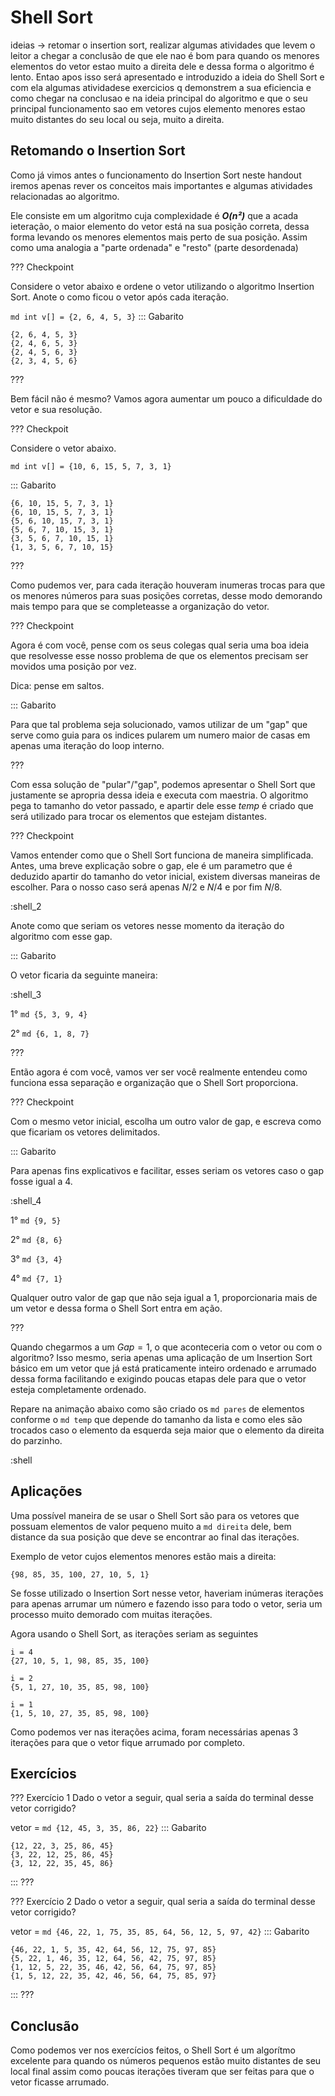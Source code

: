 Shell Sort
======

ideias -> retomar o insertion sort, realizar algumas atividades que levem o leitor
a chegar a conclusão de que ele nao é bom para quando os menores elementos do vetor
estao muito a direita dele e dessa forma o algoritmo é lento. Entao apos isso será
apresentado e introduzido a ideia do Shell Sort e com ela algumas atividadese exercicios
q demonstrem a sua eficiencia e como chegar na conclusao e na ideia principal do algoritmo
e que o seu principal funcionamento sao em vetores cujos elemento menores estao muito
distantes do seu local ou seja, muito a direita.


Retomando o Insertion Sort
---

Como já vimos antes o funcionamento do Insertion Sort neste handout iremos apenas rever os
conceitos mais importantes e algumas atividades relacionadas ao algoritmo.

Ele consiste em um algoritmo cuja complexidade é ***O(n²)*** que a acada ieteração, o maior
elemento do vetor está na sua posição correta, dessa forma levando os menores elementos mais
perto de sua posição. Assim como uma analogia a "parte ordenada" e "resto" (parte desordenada)

??? Checkpoint

Considere o vetor abaixo e ordene o vetor utilizando o algoritmo Insertion Sort.
Anote o como ficou o vetor após cada iteração.

`md int v[] = {2, 6, 4, 5, 3}`
::: Gabarito

```
{2, 6, 4, 5, 3}
{2, 4, 6, 5, 3}
{2, 4, 5, 6, 3}
{2, 3, 4, 5, 6}
```

???

Bem fácil não é mesmo? Vamos agora aumentar um pouco a dificuldade do vetor e sua resolução.

??? Checkpoit

Considere o vetor abaixo.

`md int v[] = {10, 6, 15, 5, 7, 3, 1}`

::: Gabarito

```
{6, 10, 15, 5, 7, 3, 1}
{6, 10, 15, 5, 7, 3, 1}
{5, 6, 10, 15, 7, 3, 1}
{5, 6, 7, 10, 15, 3, 1}
{3, 5, 6, 7, 10, 15, 1}
{1, 3, 5, 6, 7, 10, 15}
```

???

Como pudemos ver, para cada iteração houveram inumeras trocas para que os menores números para suas
posições corretas, desse modo demorando mais tempo para que se completeasse a organização do vetor.

??? Checkpoint

Agora é com você, pense com os seus colegas qual seria uma boa ideia que resolvesse esse nosso problema
de que os elementos precisam ser movidos uma posição por vez.

Dica: pense em saltos.

::: Gabarito

Para que tal problema seja solucionado, vamos utilizar de um "gap" que serve como guia para os indices
pularem um numero maior de casas em apenas uma iteração do loop interno.

???

Com essa solução de "pular"/"gap", podemos apresentar o Shell Sort que justamente se apropria dessa ideia
e executa com maestria. O algoritmo pega to tamanho do vetor passado, e apartir dele esse *temp* é criado
que será utilizado para trocar os elementos que estejam distantes.


??? Checkpoint

Vamos entender como que o Shell Sort funciona de maneira simplificada. Antes, uma breve 
explicação sobre o gap, ele é um parametro que é deduzido apartir do tamanho do vetor
inicial, existem diversas maneiras de escolher. Para o nosso caso será apenas $N/2$ e $N/4$ e por fim $N/8$.

:shell_2

Anote como que seriam os vetores nesse momento da iteração do algoritmo com esse gap.

::: Gabarito

O vetor ficaria da seguinte maneira:

:shell_3

1°
`md {5, 3, 9, 4}`

2°
`md {6, 1, 8, 7}`


???

Então agora é com você, vamos ver ser você realmente entendeu como funciona essa separação
e organização que o Shell Sort proporciona.

??? Checkpoint

Com o mesmo vetor inicial, escolha um outro valor de gap, e escreva como que ficariam os vetores
delimitados.

::: Gabarito

Para apenas fins explicativos e facilitar, esses seriam os vetores caso o gap fosse igual
a 4.

:shell_4

1°
`md {9, 5}`

2°
`md {8, 6}`

3°
`md {3, 4}`

4°
`md {7, 1}`

Qualquer outro valor de gap que não seja igual a 1, proporcionaria mais de um vetor e dessa forma o Shell Sort entra em ação.

???


Quando chegarmos a um $Gap = 1$, o que aconteceria com o vetor ou com o algoritmo? Isso
mesmo, seria apenas uma aplicação de um Insertion Sort básico em um vetor que já está
praticamente inteiro ordenado e arrumado dessa forma facilitando e exigindo poucas
etapas dele para que o vetor esteja completamente ordenado.


<!-- Para facilitar mais o entendimento de como funciona o Shell Sort, vamos implementar o 
nosso algoritmo no python.

``` py
def shellSort(array, size)
  for interval i <- size/2n down to 1
    for each interval "i" in array
        sort all the elements at interval "i"
    end shellSort
``` -->


Repare na animação abaixo como são criado os `md pares` de elementos conforme o `md temp` que depende do tamanho da lista
e como eles são trocados caso o elemento da esquerda seja maior que o elemento da direita do parzinho.

:shell

Aplicações
---

Uma possível maneira de se usar o Shell Sort são para os vetores que possuam elementos de valor pequeno
muito a `md direita` dele, bem distance da sua posição que deve se encontrar ao final das iterações.

Exemplo de vetor cujos elementos menores estão mais a direita:

```
{98, 85, 35, 100, 27, 10, 5, 1}
```

Se fosse utilizado o Insertion Sort nesse vetor, haveriam inúmeras iterações para apenas arrumar um número
e fazendo isso para todo o vetor, seria um processo muito demorado com muitas iterações.

Agora usando o Shell Sort, as iterações seriam as seguintes

```
i = 4
{27, 10, 5, 1, 98, 85, 35, 100}

i = 2
{5, 1, 27, 10, 35, 85, 98, 100}

i = 1
{1, 5, 10, 27, 35, 85, 98, 100}

```

Como podemos ver nas iterações acima, foram necessárias apenas 3 iterações para que o vetor fique arrumado por completo.

Exercícios
---

??? Exercício 1
Dado o vetor a seguir, qual seria a saída do terminal desse vetor corrigido?

vetor = `md {12, 45, 3, 35, 86, 22}`
::: Gabarito
```
{12, 22, 3, 25, 86, 45}
{3, 22, 12, 25, 86, 45}
{3, 12, 22, 35, 45, 86}
```
:::
???

??? Exercício 2
Dado o vetor a seguir, qual seria a saída do terminal desse vetor corrigido?

vetor = `md {46, 22, 1, 75, 35, 85, 64, 56, 12, 5, 97, 42}`
::: Gabarito
```
{46, 22, 1, 5, 35, 42, 64, 56, 12, 75, 97, 85}
{5, 22, 1, 46, 35, 12, 64, 56, 42, 75, 97, 85}
{1, 12, 5, 22, 35, 46, 42, 56, 64, 75, 97, 85}
{1, 5, 12, 22, 35, 42, 46, 56, 64, 75, 85, 97}
```
:::
???

Conclusão
---

Como podemos ver nos exercícios feitos, o Shell Sort é um algorítmo excelente para quando os números pequenos estão muito
distantes de seu local final assim como poucas iterações tiveram que ser feitas para que o vetor ficasse arrumado.